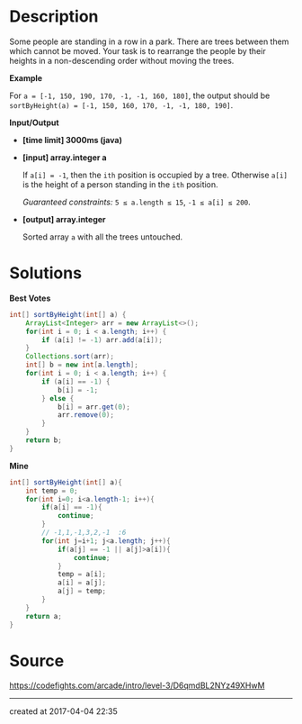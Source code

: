# Description

Some people are standing in a row in a park. There are trees between them which cannot be moved. Your task is to rearrange the people by their heights in a non-descending order without moving the trees.

**Example**

For `a = [-1, 150, 190, 170, -1, -1, 160, 180]`, the output should be
`sortByHeight(a) = [-1, 150, 160, 170, -1, -1, 180, 190]`.

**Input/Output**

- **[time limit] 3000ms (java)**


- **[input] array.integer a**

  If `a[i] = -1`, then the `ith` position is occupied by a tree. Otherwise `a[i]` is the height of a person standing in the `ith` position.

  *Guaranteed constraints:*
  `5 ≤ a.length ≤ 15`,
  `-1 ≤ a[i] ≤ 200`.

- **[output] array.integer**

  Sorted array `a` with all the trees untouched.

# Solutions

**Best Votes**

``` java
int[] sortByHeight(int[] a) {
    ArrayList<Integer> arr = new ArrayList<>();
    for(int i = 0; i < a.length; i++) {
        if (a[i] != -1) arr.add(a[i]);
    }
    Collections.sort(arr);
    int[] b = new int[a.length];
    for(int i = 0; i < a.length; i++) {
        if (a[i] == -1) {
            b[i] = -1;
        } else {
            b[i] = arr.get(0);
            arr.remove(0);
        }
    }    
    return b;
}
```

**Mine**

``` java
int[] sortByHeight(int[] a){
    int temp = 0;
    for(int i=0; i<a.length-1; i++){
        if(a[i] == -1){
            continue;
        }
        // -1,1,-1,3,2,-1  :6
        for(int j=i+1; j<a.length; j++){
            if(a[j] == -1 || a[j]>a[i]){
                continue;
            }
            temp = a[i];
            a[i] = a[j];
            a[j] = temp;
        }
    }
    return a;
}
```

# Source

https://codefights.com/arcade/intro/level-3/D6qmdBL2NYz49XHwM

---

created at 2017-04-04 22:35 